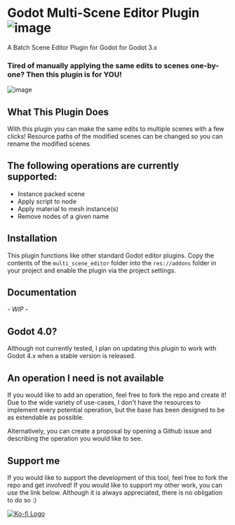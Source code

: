 # Godot Multi-Scene Editor Plugin ![image](https://user-images.githubusercontent.com/45072333/166716378-ddaccd97-9c63-4d69-91f5-bd6bf9a5f555.png)


A Batch Scene Editor Plugin for Godot for Godot 3.x

### Tired of manually applying the same edits to scenes one-by-one? Then this plugin is for **YOU!**

![image](https://user-images.githubusercontent.com/45072333/166684214-c39066db-1637-43c7-b2db-02cd34df4a4f.png)

## What This Plugin Does
With this plugin you can make the same edits to multiple scenes with a few clicks! Resource paths of the modified scenes can be changed so you can rename the modified scenes

## The following operations are currently supported:
- Instance packed scene
- Apply script to node
- Apply material to mesh instance(s)
- Remove nodes of a given name

## Installation 
This plugin functions like other standard Godot editor plugins. Copy the contents of the `multi_scene_editor` folder into the `res://addons` folder in your project and enable the plugin via the project settings.

## Documentation
*- WIP -*

## Godot 4.0?
Although not currently tested, I plan on updating this plugin to work with Godot 4.x when a stable version is released.

## An operation I need is not available
If you would like to add an operation, feel free to fork the repo and create it! Due to the wide variety of use-cases, I don't have the resources to implement every potential operation, but the base has been designed to be as extendable as possible.

Alternatively, you can create a proposal by opening a Github issue and describing the operation you would like to see.

## Support me
If you would like to support the development of this tool, feel free to fork the repo and get involved! If you would like to support my other work, you can use the link below. Although it is always appreciated, there is no obligation to do so :)

[![Ko-fi Logo](https://user-images.githubusercontent.com/45072333/166686945-8753864b-10b4-45fa-9aa1-ef8f612004c2.png)](https://ko-fi.com/eruhlinteractive)
